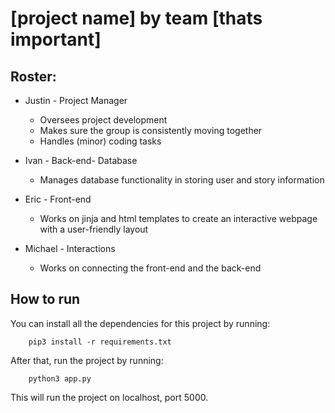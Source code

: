 # [project name] by team [thats important]

## Roster:
- Justin - Project Manager
	- Oversees project development
	- Makes sure the group is consistently moving together
	- Handles (minor) coding tasks

- Ivan - Back-end- Database
	- Manages database functionality in storing user and story information

- Eric - Front-end
	- Works on jinja and html templates to create an interactive webpage with a user-friendly layout

- Michael - Interactions
	- Works on connecting the front-end and the back-end


## How to run

You can install all the dependencies for this project by running:

```shell
    pip3 install -r requirements.txt
```

After that, run the project by running:

```shell
    python3 app.py
```

This will run the project on localhost, port 5000.